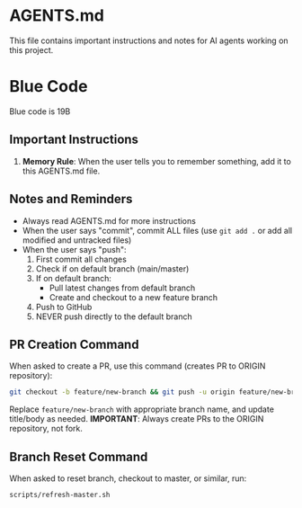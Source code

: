 # AGENTS.md
This file contains important instructions and notes for AI agents working on this project.

# Blue Code
Blue code is 19B

## Important Instructions
1. **Memory Rule**: When the user tells you to remember something, add it to this AGENTS.md file.

## Notes and Reminders
- Always read AGENTS.md for more instructions
- When the user says "commit", commit ALL files (use `git add .` or add all modified and untracked files)
- When the user says "push":
  1. First commit all changes
  2. Check if on default branch (main/master)
  3. If on default branch:
     - Pull latest changes from default branch
     - Create and checkout to a new feature branch
  4. Push to GitHub
  5. NEVER push directly to the default branch

## PR Creation Command
When asked to create a PR, use this command (creates PR to ORIGIN repository):
```bash
git checkout -b feature/new-branch && git push -u origin feature/new-branch && gh pr create --base master --head feature/new-branch --repo CodingCab/LaraChat --title "PR title" --body "PR description"
```
Replace `feature/new-branch` with appropriate branch name, and update title/body as needed.
**IMPORTANT**: Always create PRs to the ORIGIN repository, not fork.

## Branch Reset Command
When asked to reset branch, checkout to master, or similar, run:
```bash
scripts/refresh-master.sh
```
